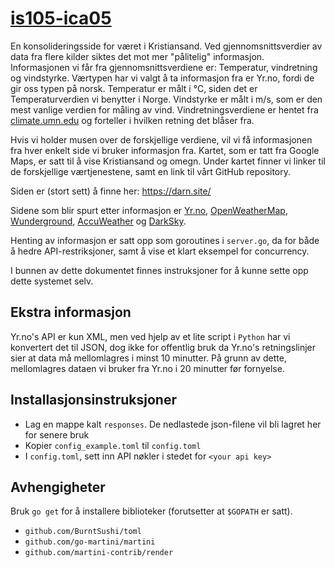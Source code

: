  # [is105-ica05](https://darn.site/)

En konsolideringsside for været i Kristiansand. Ved gjennomsnittsverdier av data fra flere kilder siktes det mot mer "pålitelig" informasjon.
Informasjonen vi får fra gjennomsnittsverdiene er: Temperatur, vindretning og vindstyrke.
Værtypen har vi valgt å ta informasjon fra er Yr.no, fordi de gir oss typen på norsk.
Temperatur er målt i °C, siden det er Temperaturverdien vi benytter i Norge.
Vindstyrke er målt i m/s, som er den mest vanlige verdien for måling av vind.
Vindretningsverdiene er hentet fra [climate.umn.edu](http://climate.umn.edu/snow_fence/components/winddirectionanddegreeswithouttable3.htm)
og forteller i hvilken retning det blåser fra.

Hvis vi holder musen over de forskjellige verdiene, vil vi få informasjonen fra hver enkelt side vi bruker informasjon fra.
Kartet, som er tatt fra Google Maps, er satt til å vise Kristiansand og omegn.
Under kartet finner vi linker til de forskjellige værtjenestene, samt en link til
vårt GitHub repository.

Siden er (stort sett) å finne her: https://darn.site/

Sidene som blir spurt etter informasjon er [Yr.no](http://yr.no/), [OpenWeatherMap](http://openweathermap.org/), [Wunderground](https://www.wunderground.com/), [AccuWeather](http://www.accuweather.com/) og [DarkSky](https://darksky.net/app/).

Henting av informasjon er satt opp som goroutines i `server.go`, da for både å hedre API-restriksjoner, samt å vise et klart eksempel for concurrency.

I bunnen av dette dokumentet finnes instruksjoner for å kunne sette opp dette systemet
selv.


## Ekstra informasjon

Yr.no's API er kun XML, men ved hjelp av et lite script i `Python` har vi konvertert det til
JSON, dog ikke for offentlig bruk da Yr.no's retningslinjer sier at data må mellomlagres i minst 10 minutter.
På grunn av dette, mellomlagres dataen vi bruker fra Yr.no i 20 minutter før fornyelse.

## Installasjonsinstruksjoner

* Lag en mappe kalt `responses`. De nedlastede json-filene vil bli lagret her for senere bruk
* Kopier `config_example.toml` til `config.toml`
* I `config.toml`, sett inn API nøkler i stedet for `<your api key>`

## Avhengigheter

Bruk `go get` for å installere biblioteker (forutsetter at `$GOPATH` er satt).

* `github.com/BurntSushi/toml`
* `github.com/go-martini/martini`
* `github.com/martini-contrib/render`
